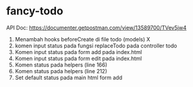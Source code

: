# fancy-todo

 API Doc:
 https://documenter.getpostman.com/view/13589700/TVev5jw4


 1. Menambah hooks beforeCreate di file todo (models) X
 2. komen input status pada fungsi replaceTodo pada controller todo
 3. Komen input status pada form add pada index.html
 4. Komen input status pada form edit pada index.html
 5. Komen status pada helpers (line 166)
 6. Komen status pada helpers (line 212)
 7. Set default status pada main html form add
